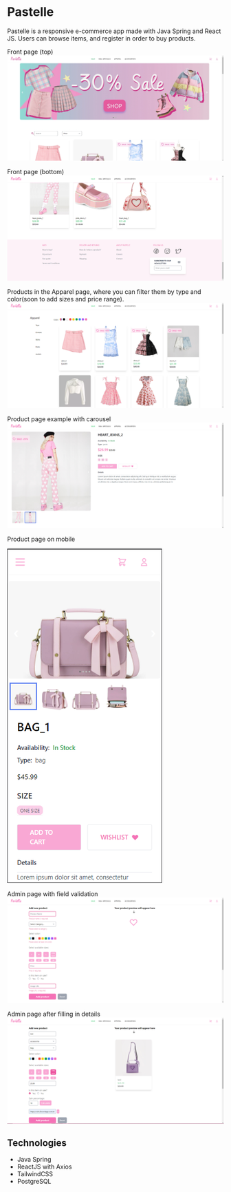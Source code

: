 # Pastelle

Pastelle is a responsive e-commerce app made with Java Spring and React JS. Users can browse items, and register in order to buy products. 

Front page (top)
![Screenshot 1](pastelle-frontend/images/09c3d0c3d5f15e3c2a9dea0fa5ed886e.jpg)

Front page (bottom)
![Screenshot 2](pastelle-frontend/images/12a01ed1558647ca5d630b00e8c41d3f.png)

Products in the Apparel page, where you can filter them by type and color(soon to add sizes and price range).
![Screenshot_3](pastelle-frontend/images/51e6517bfb7bd06bfac0122ba36b5607.png)

Product page example with carousel
![Screenshot_4](pastelle-frontend/images/3da4404ba1c3262802a8755a2635dfba.png)

Product page on mobile

![Screenshot_5](pastelle-frontend/images/phone-screenshot-1.png)

Admin page with field validation
![Screenshot_6](pastelle-frontend/images/16e317dd1724e64ac77e5a20caa319c1.png)

Admin page after filling in details
![Screenshot_7](pastelle-frontend/images/ffb55ba4a9a9ceeb791bba52a7369b8e.png)


## Technologies

- Java Spring
- ReactJS with Axios
- TailwindCSS
- PostgreSQL

